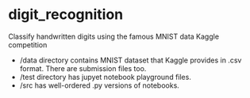 # digit_recognition
Classify handwritten digits using the famous MNIST data
Kaggle competition

* /data directory contains MNIST dataset that Kaggle provides in .csv format. There are submission files too.
* /test directory has jupyet notebook playground files.
* /src has well-ordered .py versions of notebooks.
